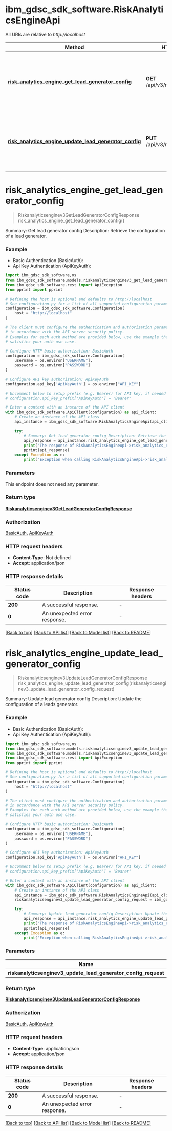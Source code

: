 # ibm_gdsc_sdk_software.RiskAnalyticsEngineApi

All URIs are relative to *http://localhost*

Method | HTTP request | Description
------------- | ------------- | -------------
[**risk_analytics_engine_get_lead_generator_config**](RiskAnalyticsEngineApi.md#risk_analytics_engine_get_lead_generator_config) | **GET** /api/v3/risk/lead_generator | Summary: Get lead generator config Description: Retrieve the configuration of a lead generator.
[**risk_analytics_engine_update_lead_generator_config**](RiskAnalyticsEngineApi.md#risk_analytics_engine_update_lead_generator_config) | **PUT** /api/v3/risk/lead_generator | Summary: Update lead generator config Description: Update the configuration of a leads generator.


# **risk_analytics_engine_get_lead_generator_config**
> Riskanalyticsenginev3GetLeadGeneratorConfigResponse risk_analytics_engine_get_lead_generator_config()

Summary: Get lead generator config Description: Retrieve the configuration of a lead generator.

### Example

* Basic Authentication (BasicAuth):
* Api Key Authentication (ApiKeyAuth):

```python
import ibm_gdsc_sdk_software,os
from ibm_gdsc_sdk_software.models.riskanalyticsenginev3_get_lead_generator_config_response import Riskanalyticsenginev3GetLeadGeneratorConfigResponse
from ibm_gdsc_sdk_software.rest import ApiException
from pprint import pprint

# Defining the host is optional and defaults to http://localhost
# See configuration.py for a list of all supported configuration parameters.
configuration = ibm_gdsc_sdk_software.Configuration(
    host = "http://localhost"
)

# The client must configure the authentication and authorization parameters
# in accordance with the API server security policy.
# Examples for each auth method are provided below, use the example that
# satisfies your auth use case.

# Configure HTTP basic authorization: BasicAuth
configuration = ibm_gdsc_sdk_software.Configuration(
    username = os.environ["USERNAME"],
    password = os.environ["PASSWORD"]
)

# Configure API key authorization: ApiKeyAuth
configuration.api_key['ApiKeyAuth'] = os.environ["API_KEY"]

# Uncomment below to setup prefix (e.g. Bearer) for API key, if needed
# configuration.api_key_prefix['ApiKeyAuth'] = 'Bearer'

# Enter a context with an instance of the API client
with ibm_gdsc_sdk_software.ApiClient(configuration) as api_client:
    # Create an instance of the API class
    api_instance = ibm_gdsc_sdk_software.RiskAnalyticsEngineApi(api_client)

    try:
        # Summary: Get lead generator config Description: Retrieve the configuration of a lead generator.
        api_response = api_instance.risk_analytics_engine_get_lead_generator_config()
        print("The response of RiskAnalyticsEngineApi->risk_analytics_engine_get_lead_generator_config:\n")
        pprint(api_response)
    except Exception as e:
        print("Exception when calling RiskAnalyticsEngineApi->risk_analytics_engine_get_lead_generator_config: %s\n" % e)
```



### Parameters

This endpoint does not need any parameter.

### Return type

[**Riskanalyticsenginev3GetLeadGeneratorConfigResponse**](Riskanalyticsenginev3GetLeadGeneratorConfigResponse.md)

### Authorization

[BasicAuth](../README.md#BasicAuth), [ApiKeyAuth](../README.md#ApiKeyAuth)

### HTTP request headers

 - **Content-Type**: Not defined
 - **Accept**: application/json

### HTTP response details

| Status code | Description | Response headers |
|-------------|-------------|------------------|
**200** | A successful response. |  -  |
**0** | An unexpected error response. |  -  |

[[Back to top]](#) [[Back to API list]](../README.md#documentation-for-api-endpoints) [[Back to Model list]](../README.md#documentation-for-models) [[Back to README]](../README.md)

# **risk_analytics_engine_update_lead_generator_config**
> Riskanalyticsenginev3UpdateLeadGeneratorConfigResponse risk_analytics_engine_update_lead_generator_config(riskanalyticsenginev3_update_lead_generator_config_request)

Summary: Update lead generator config Description: Update the configuration of a leads generator.

### Example

* Basic Authentication (BasicAuth):
* Api Key Authentication (ApiKeyAuth):

```python
import ibm_gdsc_sdk_software,os
from ibm_gdsc_sdk_software.models.riskanalyticsenginev3_update_lead_generator_config_request import Riskanalyticsenginev3UpdateLeadGeneratorConfigRequest
from ibm_gdsc_sdk_software.models.riskanalyticsenginev3_update_lead_generator_config_response import Riskanalyticsenginev3UpdateLeadGeneratorConfigResponse
from ibm_gdsc_sdk_software.rest import ApiException
from pprint import pprint

# Defining the host is optional and defaults to http://localhost
# See configuration.py for a list of all supported configuration parameters.
configuration = ibm_gdsc_sdk_software.Configuration(
    host = "http://localhost"
)

# The client must configure the authentication and authorization parameters
# in accordance with the API server security policy.
# Examples for each auth method are provided below, use the example that
# satisfies your auth use case.

# Configure HTTP basic authorization: BasicAuth
configuration = ibm_gdsc_sdk_software.Configuration(
    username = os.environ["USERNAME"],
    password = os.environ["PASSWORD"]
)

# Configure API key authorization: ApiKeyAuth
configuration.api_key['ApiKeyAuth'] = os.environ["API_KEY"]

# Uncomment below to setup prefix (e.g. Bearer) for API key, if needed
# configuration.api_key_prefix['ApiKeyAuth'] = 'Bearer'

# Enter a context with an instance of the API client
with ibm_gdsc_sdk_software.ApiClient(configuration) as api_client:
    # Create an instance of the API class
    api_instance = ibm_gdsc_sdk_software.RiskAnalyticsEngineApi(api_client)
    riskanalyticsenginev3_update_lead_generator_config_request = ibm_gdsc_sdk_software.Riskanalyticsenginev3UpdateLeadGeneratorConfigRequest() # Riskanalyticsenginev3UpdateLeadGeneratorConfigRequest | 

    try:
        # Summary: Update lead generator config Description: Update the configuration of a leads generator.
        api_response = api_instance.risk_analytics_engine_update_lead_generator_config(riskanalyticsenginev3_update_lead_generator_config_request)
        print("The response of RiskAnalyticsEngineApi->risk_analytics_engine_update_lead_generator_config:\n")
        pprint(api_response)
    except Exception as e:
        print("Exception when calling RiskAnalyticsEngineApi->risk_analytics_engine_update_lead_generator_config: %s\n" % e)
```



### Parameters


Name | Type | Description  | Notes
------------- | ------------- | ------------- | -------------
 **riskanalyticsenginev3_update_lead_generator_config_request** | [**Riskanalyticsenginev3UpdateLeadGeneratorConfigRequest**](Riskanalyticsenginev3UpdateLeadGeneratorConfigRequest.md)|  | 

### Return type

[**Riskanalyticsenginev3UpdateLeadGeneratorConfigResponse**](Riskanalyticsenginev3UpdateLeadGeneratorConfigResponse.md)

### Authorization

[BasicAuth](../README.md#BasicAuth), [ApiKeyAuth](../README.md#ApiKeyAuth)

### HTTP request headers

 - **Content-Type**: application/json
 - **Accept**: application/json

### HTTP response details

| Status code | Description | Response headers |
|-------------|-------------|------------------|
**200** | A successful response. |  -  |
**0** | An unexpected error response. |  -  |

[[Back to top]](#) [[Back to API list]](../README.md#documentation-for-api-endpoints) [[Back to Model list]](../README.md#documentation-for-models) [[Back to README]](../README.md)

